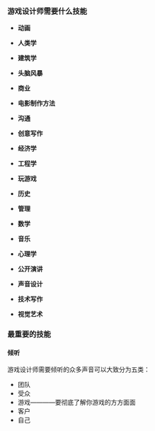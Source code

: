 ### 游戏设计师需要什么技能

- **动画**

- **人类学**

- **建筑学**

- **头脑风暴**

- **商业**

- **电影制作方法**

- **沟通**

- **创意写作**

- **经济学**

- **工程学**

- **玩游戏**

- **历史**

- **管理**

- **数学**

- **音乐**

- **心理学**

- **公开演讲**

- **声音设计**

- **技术写作**

- **视觉艺术**

### 最重要的技能

#### 倾听

游戏设计师需要倾听的众多声音可以大致分为五类：
- 团队
- 受众
- 游戏————要彻底了解你游戏的方方面面
- 客户
- 自己